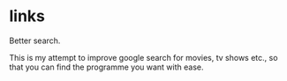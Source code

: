 # links
Better search.

This is my attempt to improve google search for movies, tv shows etc., so that you can find the programme you want with ease.
